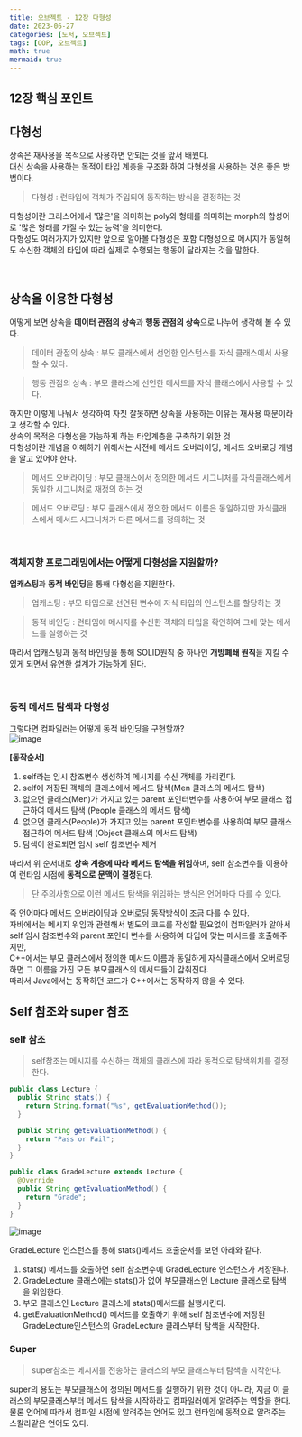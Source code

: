 ```yaml
---
title: 오브젝트 - 12장 다형성 
date: 2023-06-27
categories: [도서, 오브젝트]
tags: [OOP, 오브젝트]
math: true
mermaid: true
---
```


## 12장 핵심 포인트


## 다형성
상속은 재사용을 목적으로 사용하면 안되는 것을 앞서 배웠다. <br>
대신 상속을 사용하는 목적이 타입 계층을 구조화 하여 다형성을 사용하는 것은 좋은 방법이다. <br>

> 다형성 : 런타임에 객체가 주입되어 동작하는 방식을 결정하는 것

다형성이란 그리스어에서 '많은'을 의미하는 poly와 형태를 의미하는 morph의 합성어로 '많은 형태를 가질 수 있는 능력'을 의미한다. <br>
다형성도 여러가지가 있지만 앞으로 알아볼 다형성은 포함 다형성으로 메시지가 동일해도 수신한 객체의 타입에 따라 실제로 수행되는 행동이 달라지는 것을 말한다. <br>

<br>

## 상속을 이용한 다형성
어떻게 보면 상속을 **데이터 관점의 상속**과 **행동 관점의 상속**으로 나누어 생각해 볼 수 있다. <br>

> 데이터 관점의 상속 : 부모 클래스에서 선언한 인스턴스를 자식 클래스에서 사용할 수 있다.

> 행동 관점의 상속 : 부모 클래스에 선언한 메서드를 자식 클래스에서 사용할 수 있다. 

하지만 이렇게 나눠서 생각하여 자칫 잘못하면 상속을 사용하는 이유는 재사용 때문이라고 생각할 수 있다. <br>
상속의 목적은 다형성을 가능하게 하는 타입계층을 구축하기 위한 것 <br>
다형성이란 개념을 이해하기 위해서는 사전에 메서드 오버라이딩, 메서드 오버로딩 개념을 알고 있어야 한다. <br>

> 메서드 오버라이딩 : 부모 클래스에서 정의한 메서드 시그니처를 자식클래스에서 동일한 시그니처로 재정의 하는 것

> 메서드 오버로딩 : 부모 클래스에서 정의한 메서드 이름은 동일하지만 자식클래스에서 메서드 시그니처가 다른 메서드를 정의하는 것

<br>

### 객체지향 프로그래밍에서는 어떻게 다형성을 지원할까? 
**업캐스팅**과 **동적 바인딩**을 통해 다형성을 지원한다. <br>

> 업캐스팅 : 부모 타입으로 선언된 변수에 자식 타입의 인스턴스를 할당하는 것 

> 동적 바인딩 : 런타임에 메시지를 수신한 객체의 타입을 확인하여 그에 맞는 메서드를 실행하는 것

따라서 업캐스팅과 동적 바인딩을 통해 SOLID원칙 중 하나인 **개방폐쇄 원칙**을 지킬 수 있게 되면서 유연한 설계가 가능하게 된다. <br>

<br>

### 동적 메서드 탐색과 다형성
그렇다면 컴파일러는 어떻게 동적 바인딩을 구현할까? <br>
![image](https://github.com/woowa-backend/object/assets/39672033/df87e30d-1f2c-45c9-bb00-73abce745731)

**[동작순서]**
1. self라는 임시 참조변수 생성하여 메시지를 수신 객체를 가리킨다.
2. self에 저장된 객체의 클래스에서 메서드 탐색(Men 클래스의 메서드 탐색)
3. 없으면 클래스(Men)가 가지고 있는 parent 포인터변수를 사용하여 부모 클래스 접근하여 메서드 탐색 (People 클래스의 메서드 탐색)
4. 없으면 클래스(People)가 가지고 있는 parent 포인터변수를 사용하여 부모 클래스 접근하여 메서드 탐색 (Object 클래스의 메서드 탐색)
5. 탐색이 완료되면 임시 self 참조변수 제거

따라서 위 순서대로 **상속 계층에 따라 메서드 탐색을 위임**하며, self 참조변수를 이용하여 런타임 시점에 **동적으로 문맥이 결정**된다. <br>

> 단 주의사항으로 이런 메서드 탐색을 위임하는 방식은 언어마다 다를 수 있다.

즉 언어마다 메서드 오버라이딩과 오버로딩 동작방식이 조금 다를 수 있다. <br>
자바에서는 메시지 위임과 관련해서 별도의 코드를 작성할 필요없이 컴파일러가 알아서 self 임시 참조변수와 parent 포인터 변수를 사용하여 타입에 맞는 메서드를 호출해주지만, <br>
C++에서는 부모 클래스에서 정의한 메서드 이름과 동일하게 자식클래스에서 오버로딩 하면 그 이름을 가진 모든 부모클래스의 메서드들이 감춰진다. <br>
따라서 Java에서는 동작하던 코드가 C++에서는 동작하지 않을 수 있다. <br>


## Self 참조와 super 참조

### self 참조
> self참조는 메시지를 수신하는 객체의 클래스에 따라 동적으로 탐색위치를 결정한다.


~~~java
public class Lecture {
  public String stats() {
    return String.format("%s", getEvaluationMethod());
  }

  public String getEvaluationMethod() {
    return "Pass or Fail";
  }
}

public class GradeLecture extends Lecture {
  @Override
  public String getEvaluationMethod() {
    return "Grade";
  }
}
~~~

![image](https://github.com/woowa-backend/object/assets/39672033/9eb590a1-a6b1-48c0-b87c-0680e8924817)

GradeLecture 인스턴스를 통해 stats()메서드 호출순서를 보면 아래와 같다. <br>
1. stats() 메서드를 호출하면 self 참조변수에 GradeLecture 인스턴스가 저장된다.
2. GradeLecture 클래스에는 stats()가 없어 부모클래스인 Lecture 클래스로 탐색을 위임한다.
3. 부모 클래스인 Lecture 클래스에 stats()메서드를 실행시킨다.
4. getEvaluationMethod() 메서드를 호출하기 위해 self 참조변수에 저장된 GradeLecture인스턴스의 GradeLecture 클래스부터 탐색을 시작한다. 


### Super

> super참조는 메시지를 전송하는 클래스의 부모 클래스부터 탐색을 시작한다.

super의 용도는 부모클래스에 정의된 메서드를 실행하기 위한 것이 아니라, 지금 이 클래스의 부모클래스부터 메서드 탐색을 시작하라고 컴파일러에게 알려주는 역할을 한다. <br>
물론 언어에 따라서 컴파일 시점에 알려주는 언어도 있고 런타임에 동적으로 알려주는 스칼라같은 언어도 있다. <br>


